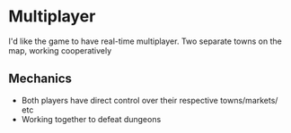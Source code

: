 # Multiplayer

I'd like the game to have real-time multiplayer. Two separate towns on the map, working cooperatively

## Mechanics

- Both players have direct control over their respective towns/markets/ etc
- Working together to defeat dungeons

